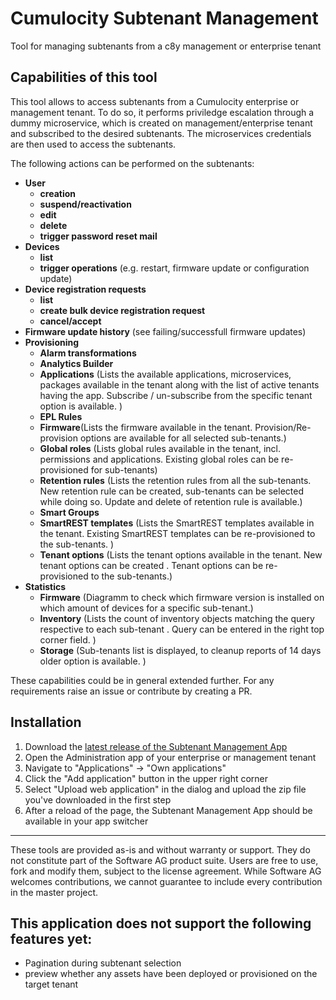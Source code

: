 # Cumulocity Subtenant Management
Tool for managing subtenants from a c8y management or enterprise tenant

## Capabilities of this tool

This tool allows to access subtenants from a Cumulocity enterprise or management tenant.
To do so, it performs priviledge escalation through a dummy microservice, which is created on management/enterprise tenant and subscribed to the desired subtenants.
The microservices credentials are then used to access the subtenants.

The following actions can be performed on the subtenants:
- **User**
  - **creation**
  - **suspend/reactivation**
  - **edit**
  - **delete**
  - **trigger password reset mail**
- **Devices**
  - **list**
  - **trigger operations** (e.g. restart, firmware update or configuration update)
- **Device registration requests**
  - **list**
  - **create bulk device registration request**
  - **cancel/accept**
- **Firmware update history** (see failing/successfull firmware updates)
- **Provisioning**
  - **Alarm transformations**
  - **Analytics Builder**
  - **Applications** (Lists the available applications, microservices, packages available in the tenant along with the list of active tenants having the app. Subscribe / un-subscribe from the specific tenant option is available.  )
  - **EPL Rules**
  - **Firmware**(Lists the firmware available in the tenant. Provision/Re-provision options are available for all selected sub-tenants.)
  - **Global roles** (Lists global rules available in the tenant, incl. permissions and applications. Existing global roles can be re-provisioned for sub-tenants)
  - **Retention rules** (Lists the retention rules from all the sub-tenants. New retention rule can be created, sub-tenants can be selected while doing so. Update and delete of retention rule is available.)
  - **Smart Groups**
  - **SmartREST templates** (Lists the SmartREST templates available in the tenant. Existing SmartREST templates can be re-provisioned to the sub-tenants. )
  - **Tenant options** (Lists the tenant options available in the tenant. New tenant options can be created . Tenant options can be re-provisioned to the sub-tenants.)
- **Statistics**
  - **Firmware** (Diagramm to check which firmware version is installed on which amount of devices for a specific sub-tenant.)
  - **Inventory** (Lists the count of inventory objects matching the query respective to each sub-tenant . Query can be entered in the right top corner field. )
  - **Storage** (Sub-tenants list is displayed, to cleanup reports of 14 days older option is available. )
 
These capabilities could be in general extended further. For any requirements raise an issue or contribute by creating a PR.

## Installation

1. Download the [latest release of the Subtenant Management App](https://github.com/SoftwareAG/cumulocity-subtenant-management/releases/latest)
2. Open the Administration app of your enterprise or management tenant
3. Navigate to "Applications" -> "Own applications"
4. Click the "Add application" button in the upper right corner
5. Select "Upload web application" in the dialog and upload the zip file you've downloaded in the first step
6. After a reload of the page, the Subtenant Management App should be available in your app switcher


------------------------------

These tools are provided as-is and without warranty or support. They do not constitute part of the Software AG product suite. Users are free to use, fork and modify them, subject to the license agreement. While Software AG welcomes contributions, we cannot guarantee to include every contribution in the master project.

## 

## This application does not support the following features yet:
- Pagination during subtenant selection
- preview whether any assets have been deployed or provisioned on the target tenant